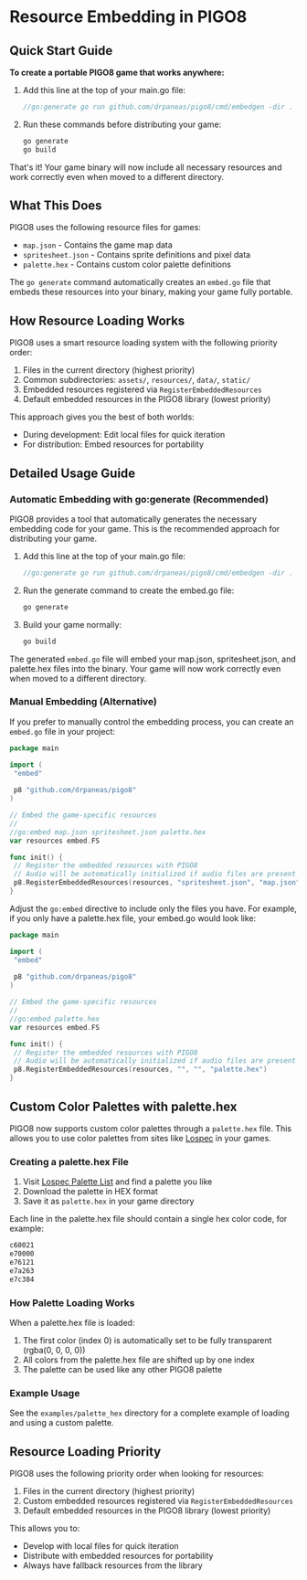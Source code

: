# Resource Embedding in PIGO8

## Quick Start Guide

**To create a portable PIGO8 game that works anywhere:**

1. Add this line at the top of your main.go file:

   ```go
   //go:generate go run github.com/drpaneas/pigo8/cmd/embedgen -dir .
   ```

2. Run these commands before distributing your game:

   ```bash
   go generate
   go build
   ```

That's it! Your game binary will now include all necessary resources and work correctly even when moved to a different directory.

## What This Does

PIGO8 uses the following resource files for games:

- `map.json` - Contains the game map data
- `spritesheet.json` - Contains sprite definitions and pixel data
- `palette.hex` - Contains custom color palette definitions

The `go generate` command automatically creates an `embed.go` file that embeds these resources into your binary, making your game fully portable.

## How Resource Loading Works

PIGO8 uses a smart resource loading system with the following priority order:

1. Files in the current directory (highest priority)
2. Common subdirectories: `assets/`, `resources/`, `data/`, `static/`
3. Embedded resources registered via `RegisterEmbeddedResources`
4. Default embedded resources in the PIGO8 library (lowest priority)

This approach gives you the best of both worlds:

- During development: Edit local files for quick iteration
- For distribution: Embed resources for portability

## Detailed Usage Guide

### Automatic Embedding with go:generate (Recommended)

PIGO8 provides a tool that automatically generates the necessary embedding code for your game. This is the recommended approach for distributing your game.

1. Add this line at the top of your main.go file:

   ```go
   //go:generate go run github.com/drpaneas/pigo8/cmd/embedgen -dir .
   ```

2. Run the generate command to create the embed.go file:

   ```bash
   go generate
   ```

3. Build your game normally:

   ```bash
   go build
   ```

The generated `embed.go` file will embed your map.json, spritesheet.json, and palette.hex files into the binary. Your game will now work correctly even when moved to a different directory.

### Manual Embedding (Alternative)

If you prefer to manually control the embedding process, you can create an `embed.go` file in your project:

```go
package main

import (
 "embed"
 
 p8 "github.com/drpaneas/pigo8"
)

// Embed the game-specific resources
//
//go:embed map.json spritesheet.json palette.hex
var resources embed.FS

func init() {
 // Register the embedded resources with PIGO8
 // Audio will be automatically initialized if audio files are present
 p8.RegisterEmbeddedResources(resources, "spritesheet.json", "map.json", "palette.hex")
}
```

Adjust the `go:embed` directive to include only the files you have. For example, if you only have a palette.hex file, your embed.go would look like:

```go
package main

import (
 "embed"
 
 p8 "github.com/drpaneas/pigo8"
)

// Embed the game-specific resources
//
//go:embed palette.hex
var resources embed.FS

func init() {
 // Register the embedded resources with PIGO8
 // Audio will be automatically initialized if audio files are present
 p8.RegisterEmbeddedResources(resources, "", "", "palette.hex")
}
```

## Custom Color Palettes with palette.hex

PIGO8 now supports custom color palettes through a `palette.hex` file. This allows you to use color palettes from sites like [Lospec](https://lospec.com/palette-list) in your games.

### Creating a palette.hex File

1. Visit [Lospec Palette List](https://lospec.com/palette-list) and find a palette you like
2. Download the palette in HEX format
3. Save it as `palette.hex` in your game directory

Each line in the palette.hex file should contain a single hex color code, for example:

```sh
c60021
e70000
e76121
e7a263
e7c384
```

### How Palette Loading Works

When a palette.hex file is loaded:

1. The first color (index 0) is automatically set to be fully transparent (rgba(0, 0, 0, 0))
2. All colors from the palette.hex file are shifted up by one index
3. The palette can be used like any other PIGO8 palette

### Example Usage

See the `examples/palette_hex` directory for a complete example of loading and using a custom palette.

## Resource Loading Priority

PIGO8 uses the following priority order when looking for resources:

1. Files in the current directory (highest priority)
2. Custom embedded resources registered via `RegisterEmbeddedResources`
3. Default embedded resources in the PIGO8 library (lowest priority)

This allows you to:

- Develop with local files for quick iteration
- Distribute with embedded resources for portability
- Always have fallback resources from the library
